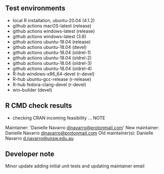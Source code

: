 ## Test environments

- local R installation, ubuntu-20.04 (4.1.2)
- github actions macOS-latest (release)
- github actions windows-latest (release)
- github actions windows-latest (3.6)
- github actions ubuntu-18.04 (release)
- github actions ubuntu-18.04 (devel)
- github actions ubuntu-18.04 (oldrel-1)
- github actions ubuntu-18.04 (oldrel-2)
- github actions ubuntu-18.04 (oldrel-3)
- github actions ubuntu-18.04 (oldrel-4)
- R-hub windows-x86_64-devel (r-devel)
- R-hub ubuntu-gcc-release (r-release)
- R-hub fedora-clang-devel (r-devel)
- win-builder (devel)

## R CMD check results

* checking CRAN incoming feasibility ... NOTE

Maintainer: 'Danielle Navarro <djnavarro@protonmail.com>'
New maintainer:
  Danielle Navarro <djnavarro@protonmail.com>
Old maintainer(s):
  Danielle Navarro <d.navarro@unsw.edu.au>

## Developer note

Minor update adding initial unit tests and updating maintainer email
